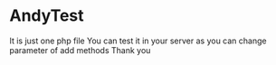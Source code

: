 # AndyTest
It is just one php file
You can test it in your server as you can change parameter of add methods
Thank you
